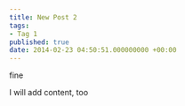 ```yaml
---
title: New Post 2
tags:
- Tag 1
published: true
date: 2014-02-23 04:50:51.000000000 +00:00
---
```

fine

I will add content, too
